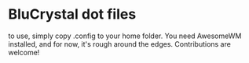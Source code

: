 # BluCrystal dot files

to use, simply copy .config to your home folder. You need AwesomeWM installed, and for now, it's rough around the edges.
Contributions are welcome!
